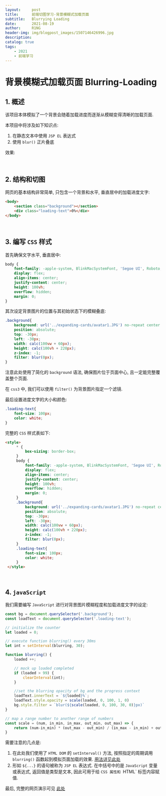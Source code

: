 ```yaml
---
layout:     post
title:      前端切图学习-背景模糊式加载页面
subtitle:   Blurrying Loading
date:       2021-08-19
author:     R1NG
header-img: img/blogpost_images/1507146426996.jpg
description: 
catalog: true
tags:
    - 2021
    - 前端学习
---
```


# 背景模糊式加载页面 Blurring-Loading

## 1. 概述

该项目本体模拟了一个背景会随着加载进度而逐渐从模糊变得清晰的加载页面.

本项目中将涉及如下知识点:
1. 在静态文本中使用 `JSP EL` 表达式
2. 使用 `blur()` 正片叠底

效果:


<br>

## 2. 结构和切图

网页的基本结构非常简单, 只包含一个背景和水平, 垂直居中的加载进度文字:

~~~html
<body>
    <section class="background"></section>
    <div class="loading-text">0%</div>
</body>
~~~

<br>

## 3. 编写 `CSS` 样式

首先确保文字水平, 垂直居中:

~~~css
body {
    font-family: -apple-system, BlinkMacSystemFont, 'Segoe UI', Roboto, Oxygen, Ubuntu, Cantarell, 'Open Sans', 'Helvetica Neue', sans-serif;
    display: flex;
    align-items: center;
    justify-content: center;
    height: 100vh;
    overflow: hidden;
    margin: 0;
}
~~~

其次设定背景图片的位置与其初始状态下的模糊叠底:

~~~css
.background{
    background: url('../expanding-cards/avatar1.JPG') no-repeat center center/cover;
    position: absolute;
    top: -30px;
    left: -30px;
    width: calc(100vw + 60px);
    height: calc(100vh + 220px);
    z-index: -1;
    filter: blur(0px);
}
~~~

注意此处使用了简化的 `background` 语法, 确保图片位于页面中心, 且一定能完整覆盖整个页面.

在 `css3` 中, 我们可以使用 `filter()` 为背景图片指定一个滤镜. 

最后设置进度文字的大小和颜色:

~~~css
.loading-text{
    font-size: 100px;
    color: white;
}
~~~

完整的 `CSS` 样式表如下:

~~~html
<style>
     * {
         box-sizing: border-box;
     }
     body {
         font-family: -apple-system, BlinkMacSystemFont, 'Segoe UI', Roboto, Oxygen, Ubuntu, Cantarell, 'Open Sans', 'Helvetica Neue', sans-serif;
         display: flex;
         align-items: center;
         justify-content: center;
         height: 100vh;
         overflow: hidden;
         margin: 0;
     }
     .background{
         background: url('../expanding-cards/avatar1.JPG') no-repeat center center/cover;
         position: absolute;
         top: -30px;
         left: -30px;
         width: calc(100vw + 60px);
         height: calc(100vh + 220px);
         z-index: -1;
         filter: blur(0px);
     }
     .loading-text{
         font-size: 100px;
         color: white;
     }
 </style>
~~~

<br>

## 4. `javaScript`
我们需要编写 `JavaScript` 进行对背景图片模糊程度和加载进度文字的设定:

~~~javascript
const bg = document.querySelector('.background');
const loadText = document.querySelector('.loading-text');

// initialize the counter
let loaded = 0;

// execute function blurring() every 30ms
let int = setInterval(blurring, 30);

function blurring() {
    loaded ++;

    // mock up loaded completed
    if (loaded > 99) {
        clearInterval(int);
    }

    //set the blurring opacity of bg and the progress context
    loadText.innerText = `${loaded}%`;
    loadText.style.opacity = scale(loaded, 0, 100, 1, 0)
    bg.style.filter = `blur(${scale(loaded, 0, 100, 30, 0)}px)`
}    

// map a range number to another range of numbers
const scale = (num, in_min, in_max, out_min, out_max) => {
    return (num-in_min) * (out_max - out_min) / (in_max - in_min) + out_min
}     
~~~

需要注意的几点是:
1. 在此处我们使用了 `HTML DOM` 的 `setInterval()` 方法, 按照指定的周期调用 `blurring()` 函数起到模拟页面加载的效果. [用法详见此处](https://www.w3school.com.cn/jsref/met_win_setinterval.asp)
2. 形如 `${...}` 的语句被称为 `JSP EL` 表达式. 在中括号中的是 `JavaScript` 变量或表达式, 返回值是类型是文本, 因此可用于给 `CSS 属性和 `HTML` 标签内容赋值.

最后, 完整的网页演示可见 [此处](../../../../../projects/50P50D/blurry-loading/index.html)



